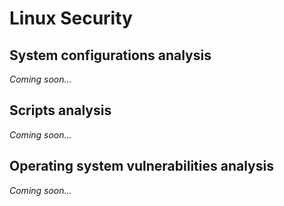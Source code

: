 # Linux Security

## System configurations analysis

*Coming soon...*

## Scripts analysis

*Coming soon...*

## Operating system vulnerabilities analysis

*Coming soon...*
